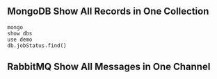 ## MongoDB Show All Records in One Collection
```
mongo
show dbs
use demo
db.jobStatus.find()
```

## RabbitMQ Show All Messages in One Channel
```
```
